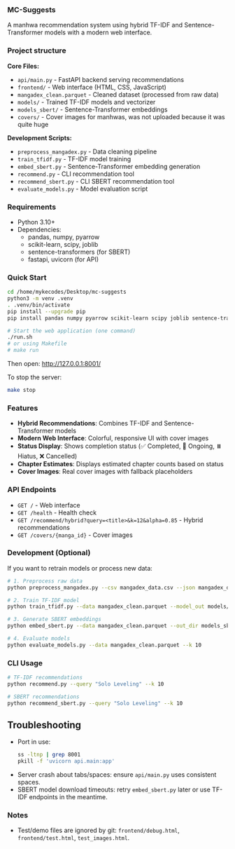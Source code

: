 ### MC-Suggests

A manhwa recommendation system using hybrid TF-IDF and Sentence-Transformer models with a modern web interface.

### Project structure

**Core Files:**
- `api/main.py` - FastAPI backend serving recommendations
- `frontend/` - Web interface (HTML, CSS, JavaScript)
- `mangadex_clean.parquet` - Cleaned dataset (processed from raw data)
- `models/` - Trained TF-IDF models and vectorizer
- `models_sbert/` - Sentence-Transformer embeddings
- `covers/` - Cover images for manhwas, was not uploaded because it was quite huge

**Development Scripts:**
- `preprocess_mangadex.py` - Data cleaning pipeline
- `train_tfidf.py` - TF-IDF model training
- `embed_sbert.py` - Sentence-Transformer embedding generation
- `recommend.py` - CLI recommendation tool
- `recommend_sbert.py` - CLI SBERT recommendation tool
- `evaluate_models.py` - Model evaluation script

### Requirements

- Python 3.10+
- Dependencies:
  - pandas, numpy, pyarrow
  - scikit-learn, scipy, joblib
  - sentence-transformers (for SBERT)
  - fastapi, uvicorn (for API)

### Quick Start

```bash
cd /home/mykecodes/Desktop/mc-suggests
python3 -m venv .venv
. .venv/bin/activate
pip install --upgrade pip
pip install pandas numpy pyarrow scikit-learn scipy joblib sentence-transformers fastapi uvicorn[standard]

# Start the web application (one command)
./run.sh
# or using Makefile
# make run
```

Then open: http://127.0.0.1:8001/

To stop the server:

```bash
make stop
```

### Features

- **Hybrid Recommendations**: Combines TF-IDF and Sentence-Transformer models
- **Modern Web Interface**: Colorful, responsive UI with cover images
- **Status Display**: Shows completion status (✅ Completed, 🔄 Ongoing, ⏸️ Hiatus, ❌ Cancelled)
- **Chapter Estimates**: Displays estimated chapter counts based on status
- **Cover Images**: Real cover images with fallback placeholders

### API Endpoints

- `GET /` - Web interface
- `GET /health` - Health check
- `GET /recommend/hybrid?query=<title>&k=12&alpha=0.85` - Hybrid recommendations
- `GET /covers/{manga_id}` - Cover images

### Development (Optional)

If you want to retrain models or process new data:

```bash
# 1. Preprocess raw data
python preprocess_mangadex.py --csv mangadex_data.csv --json mangadex_data.json --out mangadex_clean.parquet

# 2. Train TF-IDF model
python train_tfidf.py --data mangadex_clean.parquet --model_out models/tfidf_vectorizer.joblib --matrix_out models/tfidf_matrix.npz

# 3. Generate SBERT embeddings
python embed_sbert.py --data mangadex_clean.parquet --out_dir models_sbert

# 4. Evaluate models
python evaluate_models.py --data mangadex_clean.parquet --k 10
```

### CLI Usage

```bash
# TF-IDF recommendations
python recommend.py --query "Solo Leveling" --k 10

# SBERT recommendations  
python recommend_sbert.py --query "Solo Leveling" --k 10
```

## Troubleshooting

- Port in use:
  ```bash
  ss -ltnp | grep 8001
  pkill -f 'uvicorn api.main:app'
  ```
- Server crash about tabs/spaces: ensure `api/main.py` uses consistent spaces.
- SBERT model download timeouts: retry `embed_sbert.py` later or use TF-IDF endpoints in the meantime.

### Notes

- Test/demo files are ignored by git: `frontend/debug.html`, `frontend/test.html`, `test_images.html`.


